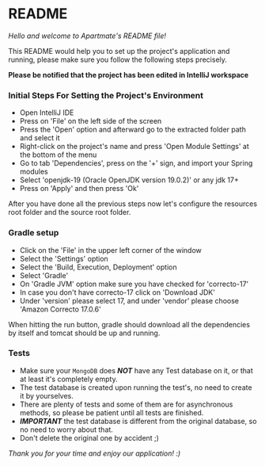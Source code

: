 # README #

*Hello and welcome to Apartmate's README file!*

This README would help you to set up the project's application and running, please make sure you
follow the following steps precisely.

**Please be notified that the project has been edited in IntelliJ workspace**

### Initial Steps For Setting the Project's Environment ###

* Open IntelliJ IDE
* Press on 'File' on the left side of the screen
* Press the 'Open' option and afterward go to the extracted folder path and select it
* Right-click on the project's name and press 'Open Module Settings' at the bottom of the menu
* Go to tab 'Dependencies', press on the '+' sign, and import your Spring modules
* Select 'openjdk-19 (Oracle OpenJDK version 19.0.2)' or any jdk 17+
* Press on 'Apply' and then press 'Ok'

After you have done all the previous steps now let's configure the
resources root folder and the source root folder.

### Gradle setup ###

* Click on the 'File' in the upper left corner of the window
* Select the 'Settings' option
* Select the 'Build, Execution, Deployment' option
* Select 'Gradle'
* On 'Gradle JVM' option make sure you have checked for 'correcto-17'
* In case you don't have correcto-17 click on 'Download JDK'
* Under 'version' please select 17, and under 'vendor' please choose 'Amazon Correcto 17.0.6'

When hitting the run button, gradle should download all the dependencies by itself and tomcat should be up and running.


### Tests ###

* Make sure your `MongoDB` does ***NOT*** have any Test database on it, or that at least it's completely empty.
* The test database is created upon running the test's, no need to create it by yourselves.
* There are plenty of tests and some of them are for asynchronous methods, so please be patient until all tests are finished.
* ***IMPORTANT*** the test database is different from the original database, so no need to worry about that.
* Don't delete the original one by accident ;)

*Thank you for your time and enjoy our application! :)*